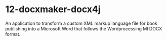 # 12-docxmaker-docx4j
An application to transform a custom XML markup language file for book publishing into a Microsoft Word that follows the Wordprocessing Ml DOCX format.